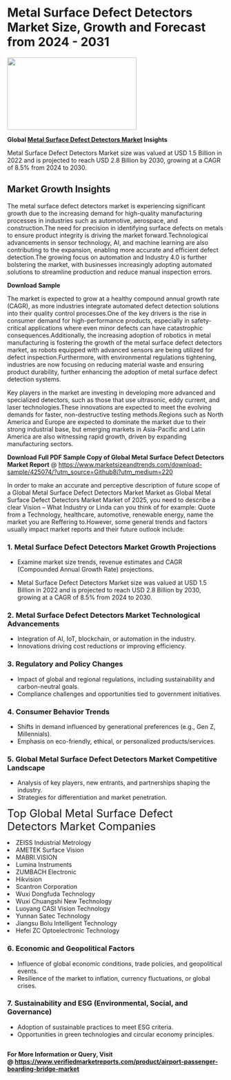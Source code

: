 <H1>Metal Surface Defect Detectors Market Size, Growth and Forecast from 2024 - 2031</H1><img class="aligncenter size-medium wp-image-584254" src="https://thirdeyenews.in/wp-content/uploads/2024/09/Global-Market-Research-300x168.jpeg" alt="" width="300" height="168" /><p><strong>Global&nbsp;<a href="https://www.marketsizeandtrends.com/download-sample/425074/?utm_source=Github8j?utm_medium=220">Metal Surface Defect Detectors Market</a> Insights</strong></p><p>Metal Surface Defect Detectors Market size was valued at USD 1.5 Billion in 2022 and is projected to reach USD 2.8 Billion by 2030, growing at a CAGR of 8.5% from 2024 to 2030.</p><p><h2>Market Growth Insights</h2> <p>The metal surface defect detectors market is experiencing significant growth due to the increasing demand for high-quality manufacturing processes in industries such as automotive, aerospace, and construction.The need for precision in identifying surface defects on metals to ensure product integrity is driving the market forward.Technological advancements in sensor technology, AI, and machine learning are also contributing to the expansion, enabling more accurate and efficient defect detection.The growing focus on automation and Industry 4.0 is further bolstering the market, with businesses increasingly adopting automated solutions to streamline production and reduce manual inspection errors.</p> <p><strong>Download Sample</strong></p> <p>The market is expected to grow at a healthy compound annual growth rate (CAGR), as more industries integrate automated defect detection solutions into their quality control processes.One of the key drivers is the rise in consumer demand for high-performance products, especially in safety-critical applications where even minor defects can have catastrophic consequences.Additionally, the increasing adoption of robotics in metal manufacturing is fostering the growth of the metal surface defect detectors market, as robots equipped with advanced sensors are being utilized for defect inspection.Furthermore, with environmental regulations tightening, industries are now focusing on reducing material waste and ensuring product durability, further enhancing the adoption of metal surface defect detection systems.</p> <p>Key players in the market are investing in developing more advanced and specialized detectors, such as those that use ultrasonic, eddy current, and laser technologies.These innovations are expected to meet the evolving demands for faster, non-destructive testing methods.Regions such as North America and Europe are expected to dominate the market due to their strong industrial base, but emerging markets in Asia-Pacific and Latin America are also witnessing rapid growth, driven by expanding manufacturing sectors.</p> <p><span class=""><strong>Download Full PDF Sample Copy of Global Metal Surface Defect Detectors Market Report</strong> @ <a href="https://www.marketsizeandtrends.com/download-sample/425074/?utm_source=Github8j?utm_medium=220" target="_blank">https://www.marketsizeandtrends.com/download-sample/425074/?utm_source=Github8j?utm_medium=220</a></span></p><p>In order to make an accurate and perceptive description of future scope of a Global&nbsp;Metal Surface Defect Detectors Market Market as Global&nbsp;Metal Surface Defect Detectors Market Market of 2025, you need to describe a clear Vision &ndash; What Industry or Linda can you think of for example: Quote from a Technology, healthcare, automotive, renewable energy, name the market you are Reffering to.However, some general trends and factors usually impact market reports and their future outlook include:</p><h3>1.&nbsp;<strong>Metal Surface Defect Detectors Market Growth Projections</strong></h3><ul><li>Examine market size trends, revenue estimates and CAGR (Compounded Annual Growth Rate) projections.</li><li><p>Metal Surface Defect Detectors Market size was valued at USD 1.5 Billion in 2022 and is projected to reach USD 2.8 Billion by 2030, growing at a CAGR of 8.5% from 2024 to 2030.</p></li></ul><h3>2.&nbsp;<strong>Metal Surface Defect Detectors Market Technological Advancements</strong></h3><ul><li>Integration of AI, IoT, blockchain, or automation in the industry.</li><li>Innovations driving cost reductions or improving efficiency.</li></ul><h3>3.&nbsp;<strong>Regulatory and Policy Changes</strong></h3><ul><li>Impact of global and regional regulations, including sustainability and carbon-neutral goals.</li><li>Compliance challenges and opportunities tied to government initiatives.</li></ul><h3>4.&nbsp;<strong>Consumer Behavior Trends</strong></h3><ul><li>Shifts in demand influenced by generational preferences (e.g., Gen Z, Millennials).</li><li>Emphasis on eco-friendly, ethical, or personalized products/services.</li></ul><h3>5.&nbsp;<strong>Global Metal Surface Defect Detectors Market Competitive Landscape</strong></h3><ul><li>Analysis of key players, new entrants, and partnerships shaping the industry.</li><li>Strategies for differentiation and market penetration.</li></ul><p data-pm-slice="1 1 []"><span style="color: inherit; font-family: inherit; font-size: 25px;">Top Global Metal Surface Defect Detectors Market Companies</span></p><div class="" data-test-id=""><p><li>ZEISS Industrial Metrology</li><li> AMETEK Surface Vision</li><li> MABRI.VISION</li><li> Lumina Instruments</li><li> ZUMBACH Electronic</li><li> Hikvision</li><li> Scantron Corporation</li><li> Wuxi Dongfuda Technology</li><li> Wuxi Chuangshi New Technology</li><li> Luoyang CASI Vision Technology</li><li> Yunnan Satec Technology</li><li> Jiangsu Bolu Intelligent Technology</li><li> Hefei ZC Optoelectronic Technology</li></p></div><h3>6.&nbsp;<strong>Economic and Geopolitical Factors</strong></h3><ul><li>Influence of global economic conditions, trade policies, and geopolitical events.</li><li>Resilience of the market to inflation, currency fluctuations, or global crises.</li></ul><h3>7.&nbsp;<strong>Sustainability and ESG (Environmental, Social, and Governance)</strong></h3><ul><li>Adoption of sustainable practices to meet ESG criteria.</li><li>Opportunities in green technologies and circular economy principles.</li></ul><h2><strong style="font-size: 14px;">For More Information or Query, Visit @&nbsp;</strong><a style="background-color: #ffffff; font-size: 14px;" href="https://www.marketsizeandtrends.com/report/metal-surface-defect-detectors-market/" target="_blank">https://www.verifiedmarketreports.com/product/airport-passenger-boarding-bridge-market</a></h2>